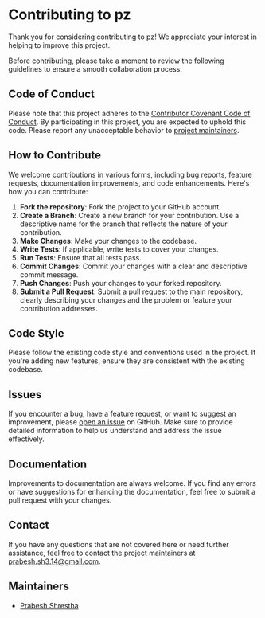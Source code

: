 # Contributing to pz

Thank you for considering contributing to pz! We appreciate your interest in helping to improve this project.

Before contributing, please take a moment to review the following guidelines to ensure a smooth collaboration process.

## Code of Conduct

Please note that this project adheres to the [Contributor Covenant Code of Conduct](CODE_OF_CONDUCT.md). By participating in this project, you are expected to uphold this code. Please report any unacceptable behavior to [project maintainers](#maintainers).

## How to Contribute

We welcome contributions in various forms, including bug reports, feature requests, documentation improvements, and code enhancements. Here's how you can contribute:

1. **Fork the repository**: Fork the project to your GitHub account.
2. **Create a Branch**: Create a new branch for your contribution. Use a descriptive name for the branch that reflects the nature of your contribution.
3. **Make Changes**: Make your changes to the codebase.
4. **Write Tests**: If applicable, write tests to cover your changes.
5. **Run Tests**: Ensure that all tests pass.
6. **Commit Changes**: Commit your changes with a clear and descriptive commit message.
7. **Push Changes**: Push your changes to your forked repository.
8. **Submit a Pull Request**: Submit a pull request to the main repository, clearly describing your changes and the problem or feature your contribution addresses.

## Code Style

Please follow the existing code style and conventions used in the project. If you're adding new features, ensure they are consistent with the existing codebase.

## Issues

If you encounter a bug, have a feature request, or want to suggest an improvement, please [open an issue](https://github.com/prabesh-shrestha/pz/issues) on GitHub. Make sure to provide detailed information to help us understand and address the issue effectively.

## Documentation

Improvements to documentation are always welcome. If you find any errors or have suggestions for enhancing the documentation, feel free to submit a pull request with your changes.

## Contact

If you have any questions that are not covered here or need further assistance, feel free to contact the project maintainers at [prabesh.sh3.14@gmail.com](mailto:prabesh.sh3.14@gmail.com).

## Maintainers

- [Prabesh Shrestha](https://github.com/prabesh-shrestha)

